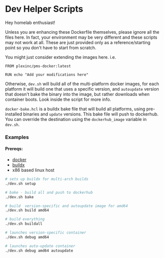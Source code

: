 # Dev Helper Scripts

Hey homelab enthusiast!

Unless you are enhancing these Dockerfile themselves, please ignore all the files here. In fact, your environment may be very different and these scripts may not work at all. These are just provided only as a reference/starting point so you don't have to start from scratch.

You might just consider extending the images here. i.e.

```
FROM plexinc/pms-docker:latest

RUN echo "Add your modifications here"
```

Otherwise, `dev.sh` will build all of the multi-platform docker images, for each platform it will build one that uses a specific version, and `autoupdate` version that doesn't bake the binary into the image, but rather downloads when container boots. Look inside the script for more info.

`docker-bake.hcl` is a buildx bake file that will build all platforms, using pre-installed binaries and `update` versions. This bake file will push to dockerhub. You can override the destination using the `dockerhub_image` variable in `dev.sh`.


### Examples

#### Prereqs:
- [docker](https://docs.docker.com/engine/install/)
- [buildx](https://github.com/docker/buildx)
- x86 based linux host

```sh
# sets up buildx for multi-arch builds
./dev.sh setup

# bake - build all and push to dockerhub
./dev.sh bake

# build  version-specific and autoupdate image for amd64
./dev.sh build amd64

# build everything
./dev.sh buildall

# launches version-specific container
./dev.sh debug amd64

# launches auto-update container
./dev.sh debug amd64 autoupdate
```
